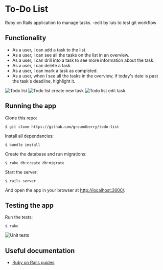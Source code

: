 # To-Do List

Ruby on Rails application to manage tasks. -edit by luis to test git workflow

## Functionality

- As a user, I can add a task to the list.
- As a user, I can see all the tasks on the list in an overview.
- As a user, I can drill into a task to see more information about the task.
- As a user, I can delete a task.
- As a user, I can mark a task as completed.
- As a user, when I see all the tasks in the overview, if today's date is past the task's deadline, highlight it.

![Todo list](public/img/todo-list.png)
![Todo list create new task](public/img/todo-list-create.png)
![Todo list edit task](public/img/todo-list-edit.png)

## Running the app

Clone this repo:

```
$ git clone https://github.com/groundberry/todo-list
```

Install all dependancies:

```
$ bundle install
```

Create the database and run migrations:

```
$ rake db:create db:migrate
```

Start the server:

```
$ rails server
```

And open the app in your browser at <http://localhost:3000/>.

## Testing the app

Run the tests:

```
$ rake
```

![Unit tests](public/img/unit-tests.png)

## Useful documentation

- [Ruby on Rails guides](http://guides.rubyonrails.org/)
